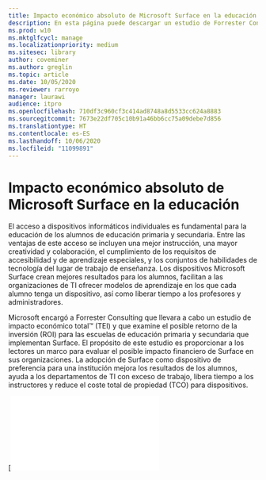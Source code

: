 ```yaml
---
title: Impacto económico absoluto de Microsoft Surface en la educación
description: En esta página puede descargar un estudio de Forrester Consulting (PDF) sobre el posible retorno de la inversión para escuelas de educación primaria y secundaria que implementan Surface.
ms.prod: w10
ms.mktglfcycl: manage
ms.localizationpriority: medium
ms.sitesec: library
author: coveminer
ms.author: greglin
ms.topic: article
ms.date: 10/05/2020
ms.reviewer: rarroyo
manager: laurawi
audience: itpro
ms.openlocfilehash: 710df3c960cf3c414ad8748a8d5533cc624a8883
ms.sourcegitcommit: 7673e22df705c10b91a46bb6cc75a09debe7d856
ms.translationtype: HT
ms.contentlocale: es-ES
ms.lasthandoff: 10/06/2020
ms.locfileid: "11099891"
---
```

# Impacto económico absoluto de Microsoft Surface en la educación

El acceso a dispositivos informáticos individuales es fundamental para la educación de los alumnos de educación primaria y secundaria. Entre las ventajas de este acceso se incluyen una mejor instrucción, una mayor creatividad y colaboración, el cumplimiento de los requisitos de accesibilidad y de aprendizaje especiales, y los conjuntos de habilidades de tecnología del lugar de trabajo de enseñanza. Los dispositivos Microsoft Surface crean mejores resultados para los alumnos, facilitan a las organizaciones de TI ofrecer modelos de aprendizaje en los que cada alumno tenga un dispositivo, así como liberar tiempo a los profesores y administradores.

Microsoft encargó a Forrester Consulting que llevara a cabo un estudio de impacto económico total&trade; (TEI) y que examine el posible retorno de la inversión (ROI) para las escuelas de educación primaria y secundaria que implementan Surface. El propósito de este estudio es proporcionar a los lectores un marco para evaluar el posible impacto financiero de Surface en sus organizaciones. La adopción de Surface como dispositivo de preferencia para una institución mejora los resultados de los alumnos, ayuda a los departamentos de TI con exceso de trabajo, libera tiempo a los instructores y reduce el coste total de propiedad (TCO) para dispositivos.

[![T[Impacto económico absoluto de Microsoft Surface en la educación](./images/download-report.png)](./media/forrester-tei-microsoft-surface-for-education.pdf)



